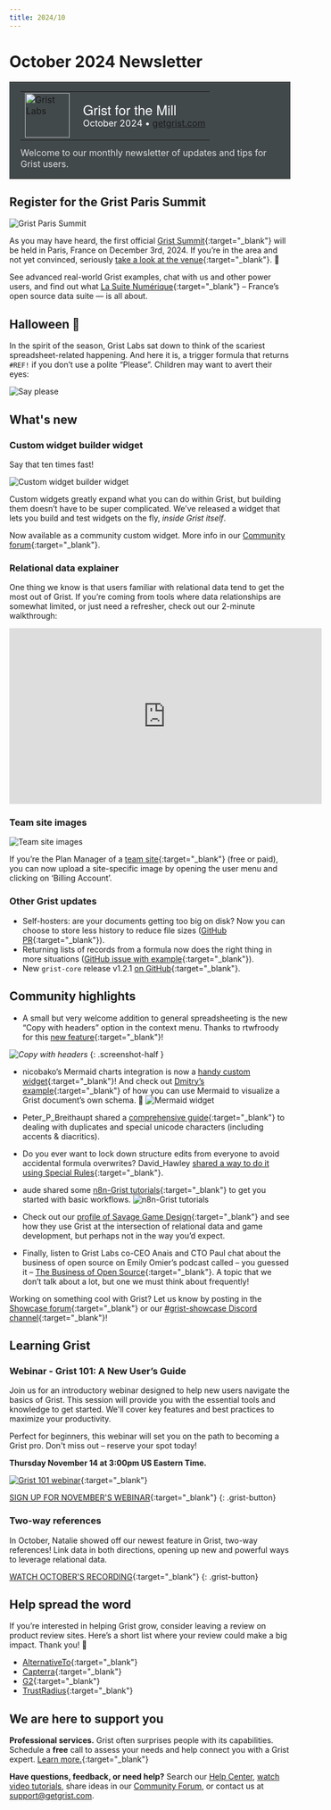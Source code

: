```yaml
---
title: 2024/10
---
```


# October 2024 Newsletter

<style>
  /* restore some poorly overridden defaults */
  .newsletter-header .table {
    background-color: initial;
    border: initial;
  }
  .newsletter-header .table > tbody > tr > td {
    padding: initial;
    border: initial;
    vertical-align: initial;
  }
  .newsletter-header img.header-img {
    padding: initial;
    max-width: initial;
    display: initial;
    padding: initial;
    line-height: initial;
    background-color: initial;
    border: initial;
    border-radius: initial;
    margin: initial;
  }

  /* copy newsletter styles, with a prefix for sufficient specificity */
  .newsletter-header .header {
    border: none;
    padding: 0;
    margin: 0;
  }
  .newsletter-header table > tbody > tr > td.header-image {
    width: 80px;
    padding-right: 16px;
  }
  .newsletter-header table > tbody > tr > td.header-text {
    background-color: #42494B;
    padding: 16px 20px;
  }
  .newsletter-header table.header-top {
    border: none;
    padding: 0;
    margin: 0;
    width: 100%;
  }
  .header-title {
    font-family: Helvetica Neue, Helvetica, Arial, sans-serif;
    font-size: 24px;
    line-height: 28px;
    color: #FFFFFF;
  }
  .header-month {
    color: #FFFFFF;
  }
  .header-welcome {
    margin-top: 12px;
    color: #FFFFFF;
  }
  .newsletter-summary {
    background-color: #e3fff5;
    margin: 0;
    padding: 10px;
  }
  .newsletter-summary-header {
    text-align: center;
    padding-bottom: 10px;
    border-bottom: 1px solid lightgrey;
  }
  .newsletter-summary ul {
    padding-left: 20px;
  }
  .newsletter-summary li {
    margin-bottom: 10px;
  }
  .newsletter-summary li p {
    margin: 0px
  }
</style>
<div class="newsletter-header">
<table class="header" cellpadding="0" cellspacing="0" border="0"><tr>
  <td class="header-text">
    <table class="header-top"><tr>
      <td class="header-image">
        <a href="https://www.getgrist.com">
          <img class="header-img" src="/images/newsletters/grist-labs.png" width="80" height="80" alt="Grist Labs" border="0">
        </a>
      </td>
      <td class="header-top-text">
        <div class="header-title">Grist for the Mill</div>
        <div class="header-month">October 2024
          &#8226; <a href="https://www.getgrist.com/">getgrist.com</a></div>
      </td>
    </tr></table>
    <div class="header-welcome" style="color: #e0e0e0;">
      Welcome to our monthly newsletter of updates and tips for Grist users.
    </div>
  </td>
</tr></table>
</div>

## Register for the Grist Paris Summit

![Grist Paris Summit](../images/newsletters/2024-10/email-header-wide.jpg)

As you may have heard, the first official [Grist Summit](https://www.getgrist.com/grist-paris-summit-2024/){:target="\_blank"} will be held in Paris, France on December 3rd, 2024. If you’re in the area and not yet convinced, seriously [take a look at the venue](https://www.lafaiencerie.com/galerie){:target="\_blank"}. 🤩

See advanced real-world Grist examples, chat with us and other power users, and find out what [La Suite Numérique](https://lasuite.numerique.gouv.fr/){:target="\_blank"} – France’s open source data suite — is all about.

## Halloween 🎃

In the spirit of the season, Grist Labs sat down to think of the scariest spreadsheet-related happening. And here it is, a trigger formula that returns `#REF!` if you don’t use a polite “Please”. Children may want to avert their eyes:

![Say please](../images/newsletters/2024-10/happy-halloween.gif)

## What's new

### Custom widget builder widget

Say that ten times fast!

![Custom widget builder widget](../images/newsletters/2024-10/custom-widget-builder.gif)

Custom widgets greatly expand what you can do within Grist, but building them doesn’t have to be super complicated. We’ve released a widget that lets you build and test widgets on the fly, *inside Grist itself*.

Now available as a community custom widget. More info in our [Community forum](https://community.getgrist.com/t/new-community-widget-custom-widget-builder/6803){:target="\_blank"}.

### Relational data explainer

One thing we know is that users familiar with relational data tend to get the most out of Grist. If you’re coming from tools where data relationships are somewhat limited, or just need a refresher, check out our 2-minute walkthrough:

<iframe width="560" height="315" src="https://www.youtube.com/embed/eWSGUSE6wyI?si=CjzfQzAVzJelWurc" title="YouTube video player" frameborder="0" allow="accelerometer; autoplay; clipboard-write; encrypted-media; gyroscope; picture-in-picture; web-share" referrerpolicy="strict-origin-when-cross-origin" allowfullscreen></iframe>

### Team site images

![Team site images](../images/newsletters/2024-10/site-image.png)

If you’re the Plan Manager of a [team site](https://support.getgrist.com/teams/#_top){:target="\_blank"} (free or paid), you can now upload a site-specific image by opening the user menu and clicking on ‘Billing Account’.

### Other Grist updates

* Self-hosters: are your documents getting too big on disk? Now you can choose to store less history to reduce file sizes ([GitHub PR](https://github.com/gristlabs/grist-core/pull/1262){:target="\_blank"}).
* Returning lists of records from a formula now does the right thing in more situations ([GitHub issue with example](https://github.com/gristlabs/grist-core/issues/1130){:target="\_blank"}).
* New `grist-core` release v1.2.1 [on GitHub](https://github.com/gristlabs/grist-core/releases/tag/v1.2.1){:target="\_blank"}.

## Community highlights

* A small but very welcome addition to general spreadsheeting is the new “Copy with headers” option in the context menu. Thanks to rtwfroody for this [new feature](https://github.com/gristlabs/grist-core/pull/1208){:target="\_blank"}!

<span class="screenshot-large">*![Copy with headers](../images/newsletters/2024-10/copy-with-headers.png)*</span>
{: .screenshot-half }

* nicobako’s Mermaid charts integration is now a [handy custom widget](https://community.getgrist.com/t/mermaid-charts-integration/6938){:target="\_blank"}! And check out [Dmitry’s example](https://community.getgrist.com/t/mermaid-charts-integration/6938/3?u=nick){:target="\_blank"} of how you can use Mermaid to visualize a Grist document’s own schema. 👀
![Mermaid widget](../images/newsletters/2024-10/mermaid-widget.gif)

* Peter_P_Breithaupt shared a [comprehensive guide](https://community.getgrist.com/t/finding-duplicate-contact-names-with-special-characters/6692){:target="\_blank"} to dealing with duplicates and special unicode characters (including accents & diacritics).
* Do you ever want to lock down structure edits from everyone to avoid accidental formula overwrites? David_Hawley [shared a way to do it using Special Rules](https://community.getgrist.com/t/make-formula-columns-write-protected/6345/4?u=nick){:target="\_blank"}.
* aude shared some [n8n-Grist tutorials](https://community.getgrist.com/t/very-basic-n8n-grist-workflows/7021){:target="\_blank"} to get you started with basic workflows.
![n8n-Grist tutorials](../images/newsletters/2024-10/n8n-grist.png)

* Check out our [profile of Savage Game Design](https://www.getgrist.com/case-studies/how-a-game-design-studio-uses-grist-to-turn-stories-into-structured-data/){:target="\_blank"} and see how they use Grist at the intersection of relational data and game development, but perhaps not in the way you’d expect.
* Finally, listen to Grist Labs co-CEO Anais and CTO Paul chat about the business of open source on Emily Omier’s podcast called – you guessed it – [The Business of Open Source](https://www.emilyomier.com/podcast/u9ertcqsv9y0y62gud30tzobn6tjk8){:target="\_blank"}. A topic that we don’t talk about a lot, but one we must think about frequently!

Working on something cool with Grist? Let us know by posting in the [Showcase forum](https://community.getgrist.com/c/showcase/8){:target="\_blank"} or our [#grist-showcase Discord channel](https://discord.gg/MYKpYQ3fbP){:target="\_blank"}!

## Learning Grist

### Webinar - Grist 101: A New User’s Guide

Join us for an introductory webinar designed to help new users navigate the basics of Grist. This session will provide you with the essential tools and knowledge to get started. We'll cover key features and best practices to maximize your productivity.

Perfect for beginners, this webinar will set you on the path to becoming a Grist pro. Don't miss out – reserve your spot today!

**Thursday November 14 at 3:00pm US Eastern Time.**

[![Grist 101 webinar](../images/newsletters/2024-10/webinar.png)](https://www.getgrist.com/webinars/grist-101-new-users-guide-nov24/?utm_source=support-newsletter&utm_medium=internal&utm_campaign=build-webinar&utm_term=november-2024){:target="\_blank"}

[SIGN UP FOR NOVEMBER'S WEBINAR](https://www.getgrist.com/webinars/grist-101-new-users-guide-nov24/?utm_source=support-newsletter&utm_medium=internal&utm_campaign=build-webinar&utm_term=november-2024){:target="\_blank"}
{: .grist-button}

### Two-way references

In October, Natalie showed off our newest feature in Grist, two-way references! Link data in both directions, opening up new and powerful ways to leverage relational data.

[WATCH OCTOBER'S RECORDING](https://www.getgrist.com/webinars/two-way-references/){:target="\_blank"}
{: .grist-button}

## Help spread the word
If you’re interested in helping Grist grow, consider leaving a review on product review sites. Here’s a short list where your review could make a big impact. Thank you! 🙏

* [AlternativeTo](https://alternativeto.net/software/grist/about/){:target="\_blank"}
* [Capterra](https://www.capterra.com/p/232821/Grist/){:target="\_blank"}
* [G2](https://www.g2.com/products/grist){:target="\_blank"}
* [TrustRadius](https://www.trustradius.com/products/grist/){:target="\_blank"}

## We are here to support you

**Professional services.** Grist often surprises people with its capabilities. Schedule a **free** call to assess your needs and help connect you with a Grist expert. [Learn more.](https://www.getgrist.com/professional-services/){:target="\_blank"}

**Have questions, feedback, or need help?** Search our [Help Center](../index.md), [watch video
tutorials](https://www.youtube.com/channel/UCx0ioQrrC-bIrkmZ7ZULr0g/playlists), share ideas in our
[Community Forum](https://community.getgrist.com), or contact us at <support@getgrist.com>.